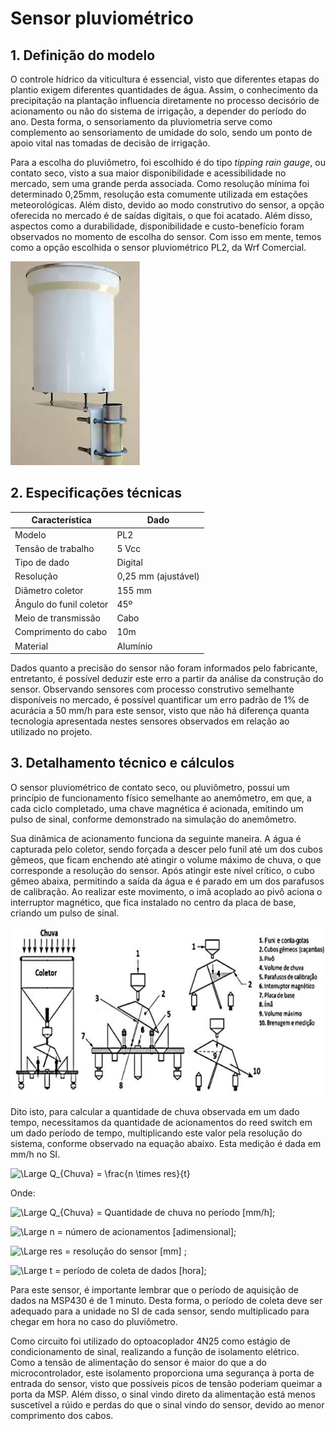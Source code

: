 # Sensor pluviométrico

## 1. Definição do modelo

O controle hídrico da viticultura é essencial, visto que diferentes etapas do plantio exigem diferentes quantidades de água. Assim, o conhecimento da precipitação na plantação influencia diretamente no processo decisório de acionamento ou não do sistema de irrigação, a depender do período do ano. Desta forma, o sensoriamento da pluviometria serve como complemento ao sensoriamento de umidade do solo, sendo um ponto de apoio vital nas tomadas de decisão de irrigação.

Para a escolha do pluviômetro, foi escolhido é do tipo _tipping rain gauge_, ou contato seco, visto a sua maior disponibilidade e acessibilidade no mercado, sem uma grande perda associada. Como resolução mínima foi determinado 0,25mm, resolução esta comumente utilizada em estações meteorológicas. Além disto, devido ao modo construtivo do sensor, a opção oferecida no mercado é de saídas digitais, o que foi acatado. Além disso, aspectos como a durabilidade, disponibilidade e custo-benefício foram observados no momento de escolha do sensor. Com isso em mente, temos como a opção escolhida o sensor pluviométrico PL2, da Wrf Comercial.

![img](imgs/pluviometro.png)

## 2. Especificações técnicas

|Característica|Dado|
|-|-|
|Modelo|PL2|
|Tensão de trabalho|5 Vcc|
|Tipo de dado|Digital|
|Resolução|0,25 mm (ajustável)|
|Diâmetro coletor|155 mm|
|Ângulo do funil coletor|45º|
|Meio de transmissão|Cabo|
|Comprimento do cabo|10m|
|Material|Alumínio|

Dados quanto a precisão do sensor não foram informados pelo fabricante, entretanto, é possível deduzir este erro a partir da análise da construção do sensor. Observando sensores com processo construtivo semelhante disponíveis no mercado, é possível quantificar um erro padrão de 1% de acurácia a 50 mm/h para este sensor, visto que não há diferença quanta tecnologia apresentada nestes sensores observados em relação ao utilizado no projeto.

## 3. Detalhamento técnico e cálculos

O sensor pluviométrico de contato seco, ou pluviômetro, possui um princípio de funcionamento físico semelhante ao anemômetro, em que, a cada ciclo completado, uma chave magnética é acionada, emitindo um pulso de sinal, conforme demonstrado na simulação do anemômetro.

Sua dinâmica de acionamento funciona da seguinte maneira. A água é capturada pelo coletor, sendo forçada a descer pelo funil até um dos cubos gêmeos, que ficam enchendo até atingir o volume máximo de chuva, o que corresponde a resolução do sensor. Após atingir este nível crítico, o cubo gêmeo abaixa, permitindo a saída da água e é parado em um dos parafusos de calibração. Ao realizar este movimento, o imã acoplado ao pivô aciona o interruptor magnético, que fica instalado no centro da placa de base, criando um pulso de sinal.

![img](imgs/pluv_explicação.png)

Dito isto, para calcular a quantidade de chuva observada em um dado tempo, necessitamos da quantidade de acionamentos do reed switch em um dado período de tempo, multiplicando este valor pela resolução do sistema, conforme observado na equação abaixo. Esta medição é dada em mm/h no SI.

![\Large  Q_{Chuva} = \frac{n \times res}{t}](https://latex.codecogs.com/svg.latex?\Large&space;Q_{Chuva}=\frac{n%20\times%20res}{t})

Onde:

![\Large Q_{Chuva}](https://latex.codecogs.com/svg.latex?\Large&space;Q_{Chuva}) = Quantidade de chuva no período [mm/h];

![\Large n](https://latex.codecogs.com/svg.latex?\Large&space;n) = número de acionamentos [adimensional];

![\Large res](https://latex.codecogs.com/svg.latex?\Large&space;res) = resolução do sensor [mm] ;

![\Large t](https://latex.codecogs.com/svg.latex?\Large&space;t) = período de coleta de dados [hora]; 

Para este sensor, é importante lembrar que o período de aquisição de dados na MSP430 é de 1 minuto. Desta forma, o período de coleta deve ser adequado para a unidade no SI de cada sensor, sendo multiplicado para chegar em hora no caso do pluviômetro.

Como circuito foi utilizado do optoacoplador 4N25 como estágio de condicionamento de sinal, realizando a função de isolamento elétrico. Como a tensão de alimentação do sensor é maior do que a do microcontrolador, este isolamento proporciona uma segurança à porta de entrada do sensor, visto que possíveis picos de tensão poderiam queimar a porta da MSP. Além disso, o sinal vindo direto da alimentação está menos suscetível a rúido e perdas do que o sinal vindo do sensor, devido ao menor comprimento dos cabos.
